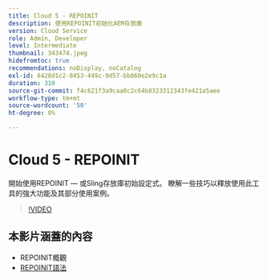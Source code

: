 ```yaml
---
title: Cloud 5 - REPOINIT
description: 使用REPOINIT初始化AEM存放庫
version: Cloud Service
role: Admin, Developer
level: Intermediate
thumbnail: 343474.jpeg
hidefromtoc: true
recommendations: noDisplay, noCatalog
exl-id: 6428d1c2-8453-449c-9d57-bb860e2e9c1a
duration: 310
source-git-commit: f4c621f3a9caa8c2c64b8323312343fe421a5aee
workflow-type: tm+mt
source-wordcount: '50'
ht-degree: 0%

---
```


# Cloud 5 - REPOINIT

開始使用REPOINIT — 或Sling存放庫初始設定式。 瞭解一些技巧以釋放使用此工具的強大功能及其部分使用案例。

>[!VIDEO](https://video.tv.adobe.com/v/343474?quality=12&learn=on)

## 本影片涵蓋的內容

+ REPOINIT概觀
+ [REPOINIT語法](https://sling.apache.org/documentation/bundles/repository-initialization.html#appendix-a-repoinit-syntax-parser-test-scenarios-1)
